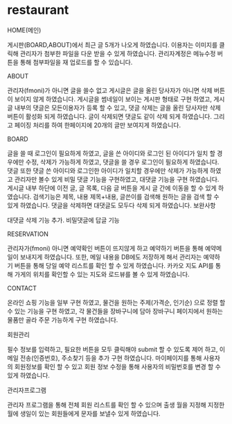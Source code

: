 # restaurant

HOME(메인)

게시판(BOARD,ABOUT)에서 최근 글 5개가 나오게 하였습니다.
이용자는 이미지를 클릭해 관리자가 첨부한 파일을 다운 받을 수 있게 하였습니다.
관리자계정은 메뉴수정 버튼을 통해 첨부파일을 재 업로드를 할 수 있습니다.

ABOUT

관리자(fmoni)가 아니면 글을 쓸수 없고 게시글은 글을 올린 당사자가 아니면
삭제 버튼이 보이지 않게 하였습니다.
게시글을 썸네일이 보이는 게시판 형태로 구현 하였고, 게시글 내부의 댓글은
모든이용자가 등록 할 수 있고, 댓글 삭제는 글을 올린 당사자만 삭제버튼이
활성화 되게 하였습니다. 글이 삭제되면 댓글도 같이 삭제 되게 하였습니다.
그리고 페이징 처리를 하여 한페이지에 20개의 글만 보여지게 하였습니다.

BOARD

글을 쓸 때 로그인이 필요하게 하였고, 글을 쓴 아이디와 로그인 된 아이디가 일치
할 경우에만 수정, 삭제가 가능하게 하였고, 댓글을 쓸 경우 로그인이 필요하게
하였습니다. 댓글 또한 댓글 쓴 아이디와 로그인한 아이디가 일치할 경우에만
삭제가 가능하게 하였고
관리자만 볼수 있게 비밀 댓글 기능을 구현하였고,
대댓글 기능을 구현 하였습니다.
게시글 내부 하단에 이전 글, 글 목록, 다음 글 버튼을 게시 글 간에 이동을 할 수
있게 하였습니다.
검색기능은 제목, 내용 제목+내용, 글쓴이를 검색해 원하는 글을 검색 할 수 있게
하였습니다.
댓글을 삭제하면 대댓글도 모두다 삭제 되게 하였습니다.
보완사항

대댓글 삭제 기능 추가.
비밀댓글에 답글 기능

RESERVATION

관리자가(fmoni) 아니면 예약확인 버튼이 뜨지않게 하고
예약하기 버튼을 통해 예약메일이 보내지게 하였습니다.
또한, 메일 내용을 DB에도 저장하게 해서 관리자는 예약하기 버튼을 통해
당일 예약 리스트를 확인 할 수 있게 하였습니다.
카카오 지도 API를 통해 가게의 위치를 확인할 수 있는 지도와 로드뷰를 볼
수 있게 하였습니다.

CONTACT

온라인 쇼핑 기능을 일부 구현 하였고, 물건을 원하는 주제(가격순, 인기순) 으로
정렬 할 수 있는 기능을 구현 하였고, 각 물건들을 장바구니에 담아 장바구니
페이지에서 원하는 물품만 골라 주문 가능하게 구현 하였습니다.

회원관리

필수 정보를 입력하고, 필요한 버튼을 모두 클릭해야 submit 할 수
있도록 제어 하고, 이메일 전송(인증번호), 주소찾기 등을 추가 구현 하였습니다.
마이페이지를 통해 사용자의 회원정보를 확인 할 수 있고
회원 정보 수정을 통해 사용자의 비밀번호를 변경 할 수 있게 하였습니다.

관리자프로그램

관리자 프로그램을 통해 전체 회원 리스트를 확인 할 수 있으며 출생 월을
지정해 지정한 월에 생일이 있는 회원들에게 문자를 보낼수 있게 하였습니다.
